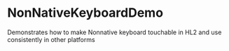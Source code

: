 # NonNativeKeyboardDemo
Demonstrates how to make Nonnative keyboard touchable in HL2 and use consistently in other platforms
